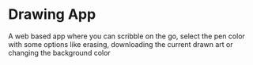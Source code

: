 # Drawing App    

A web based app where you can scribble on the go, select the pen color with some options like erasing, downloading the current drawn art or changing the background color
